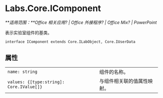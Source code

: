 
# <a name="labs.core.icomponent"></a>Labs.Core.IComponent

 _**适用范围：**Office 相关应用? | Office 外接程序? | Office Mix? | PowerPoint_

表示实验室组件的基类。

```
interface IComponent extends Core.ILabObject, Core.IUserData
```


## <a name="properties"></a>属性


|||
|:-----|:-----|
| `name: string`|组件的名称。|
| `values: {[type:string]: Core.IValue[]}`|与组件相关联的值属性映射。|
